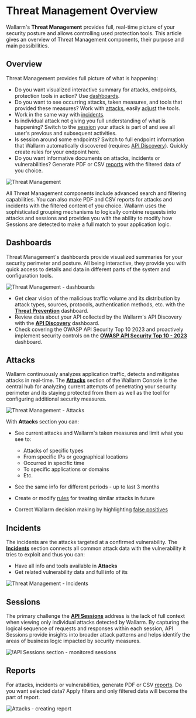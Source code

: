 # Threat Management Overview

Wallarm's **Threat Management** provides full, real-time picture of your security posture and allows controlling used protection tools. This article gives an overview of Threat Management components, their purpose and main possibilities.

## Overview

Threat Management provides full picture of what is happening: 

* Do you want visualized interactive summary for attacks, endpoints, protection tools in action? Use [dashboards](#dashboards).
* Do you want to see occurring attacks, taken measures, and tools that provided these measures? Work with [attacks](#attacks), easily [adjust](check-attack.md#responding-to-attacks) the tools.
* Work in the same way with [incidents](#incidents).
* Is individual attack not giving you full understanding of what is happening? Switch to the [session](#sessions) your attack is part of and see all user's previous and subsequent activities.
* Is session around some endpoints? Switch to full endpoint information that Wallarm automatically discovered (requires [API Discovery](../../api-discovery/overview.md)). Quickly create rules for your endpoint here.
* Do you want informative documents on attacks, incidents or vulnerabilities? Generate PDF or CSV [reports](#reports) with the filtered data of you choice.

![Threat Management](../../images/user-guides/events/tm-diagram.png)

All Threat Management components include advanced search and filtering capabilities. You can also make PDF and CSV reports for attacks and incidents with the filtered content of you choice. Wallarm uses the sophisticated grouping mechanisms to logically combine requests into attacks and sessions and provides you with the ability to modify how Sessions are detected to make a full match to your application logic.

## Dashboards

Threat Management's dashboards provide visualized summaries for your security perimeter and posture. All being interactive, they provide you with quick access to details and data in different parts of the system and configuration tools.

![Threat Management - dashboards](../../images/user-guides/events/tm-overview-dashboards.png)

* Get clear vision of the malicious traffic volume and its distribution by attack types, sources, protocols, authentication methods, etc. with the [**Threat Prevention**](../../user-guides/dashboards/threat-prevention.md) dashboard.
* Review data about your API collected by the Wallarm's API Discovery with the [**API Discovery**](../../user-guides/dashboards/api-discovery.md) dashboard.
* Check covering the OWASP API Security Top 10 2023 and proactively implement security controls on the [**OWASP API Security Top 10 - 2023**](../../user-guides/dashboards/owasp-api-top-ten.md) dashboard.

## Attacks

Wallarm continuously analyzes application traffic, detects and mitigates attacks in real-time. The [**Attacks**](check-attack.md) section of the Wallarm Console is the central hub for analyzing current attempts of penetrating your security perimeter and its staying protected from them as well as the tool for configuring additional security measures.

![Threat Management - Attacks](../../images/user-guides/events/filter-for-falsepositive.png)

With **Attacks** section you can:

* See current attacks and Wallarm's taken measures and limit what you see to:

    * Attacks of specific types
    * From specific IPs or geographical locations
    * Occurred in specific time
    * To specific applications or domains
    * Etc.

* See the same info for different periods - up to last 3 months
* Create or modify [rules](../../user-guides/rules/rules.md#what-you-can-do-with-rules) for treating similar attacks in future
* Correct Wallarm decision making by highlighting [false positives](check-attack.md#false-positives)

## Incidents

The incidents are the attacks targeted at a confirmed vulnerability. The [**Incidents**](check-incident.md) section connects all common attack data with the vulnerability it tries to exploit and thus you can:

* Have all info and tools available in **Attacks**
* Get related vulnerability data and full info of its 

![Threat Management - Incidents](../../images/user-guides/events/incident-vuln.png)

## Sessions

The primary challenge the [**API Sessions**](../../api-sessions/overview.md) address is the lack of full context when viewing only individual attacks detected by Wallarm. By capturing the logical sequence of requests and responses within each session, API Sessions provide insights into broader attack patterns and helps identify the areas of business logic impacted by security measures.

![!API Sessions section - monitored sessions](../../images/api-sessions/api-sessions.png)

## Reports

For attacks, incidents or vulnerabilities, generate PDF or CSV [reports](../../user-guides/search-and-filters/custom-report.md). Do you want selected data? Apply filters and only filtered data will become the part of report.

![Attacks - creating report](../../images/user-guides/search-and-filters/custom-report.png)
